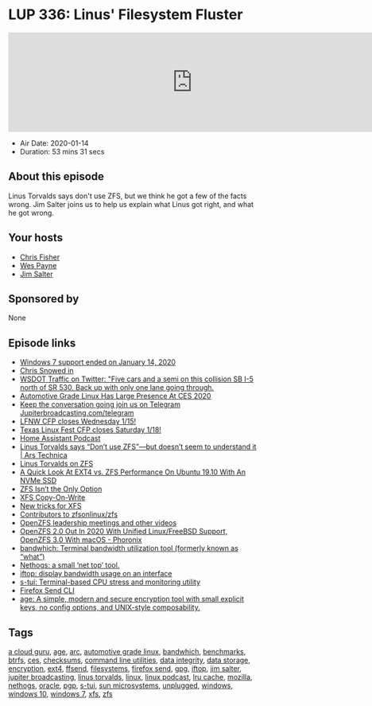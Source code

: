 # LUP 336: Linus' Filesystem Fluster

<iframe src="https://player.fireside.fm/v2/RUkczH-V+1VIPL_1s?theme=dark" width="740" height="200" frameborder="0" scrolling="no"></iframe>

* Air Date: 2020-01-14
* Duration: 53 mins 31 secs

## About this episode

Linus Torvalds says don't use ZFS, but we think he got a few of the facts wrong. Jim Salter joins us to help us explain what Linus got right, and what he got wrong.

## Your hosts
* [Chris Fisher](https://linuxunplugged.com/hosts/chrislas)
* [Wes Payne](https://linuxunplugged.com/hosts/wes)
* [Jim Salter](https://linuxunplugged.com/guests/jimsalter)

## Sponsored by

None



## Episode links

  * [Windows 7 support ended on January 14, 2020](https://support.microsoft.com/en-us/help/4057281/windows-7-support-ended-on-january-14-2020 "Windows 7 support ended on January 14, 2020")
  * [Chris Snowed in](https://youtu.be/RuwTb1v6iPQ "Chris Snowed in")
  * [WSDOT Traffic on Twitter: "Five cars and a semi on this collision SB I-5 north of SR 530. Back up with only one lane going through.](https://twitter.com/wsdot_traffic/status/1217154254248349696 "WSDOT Traffic on Twitter: ")
  * [Automotive Grade Linux Has Large Presence At CES 2020](https://www.phoronix.com/scan.php?page=news_item&px=AGL-Linux-CES-2020 "Automotive Grade Linux Has Large Presence At CES 2020")
  * [Keep the conversation going join us on Telegram Jupiterbroadcasting.com/telegram](https://jupiterbroadcasting.com/telegram "Keep the conversation going join us on Telegram Jupiterbroadcasting.com/telegram")
  * [LFNW CFP closes Wednesday 1/15!](https://lfnw.org/conferences/2020/program/proposals/new "LFNW CFP closes Wednesday 1/15!")
  * [Texas Linux Fest CFP closes Saturday 1/18!](https://www.papercall.io/txlf2020 "Texas Linux Fest CFP closes Saturday 1/18!")
  * [Home Assistant Podcast](https://hasspodcast.io/ "Home Assistant Podcast")
  * [Linus Torvalds says “Don’t use ZFS”—but doesn’t seem to understand it | Ars Technica](https://arstechnica.com/gadgets/2020/01/linus-torvalds-zfs-statements-arent-right-heres-the-straight-dope/ "Linus Torvalds says “Don’t use ZFS”—but doesn’t seem to understand it | Ars Technica")
  * [Linus Torvalds on ZFS](https://www.realworldtech.com/forum/?threadid=189711&curpostid=189841 "Linus Torvalds on ZFS")
  * [A Quick Look At EXT4 vs. ZFS Performance On Ubuntu 19.10 With An NVMe SSD](https://www.phoronix.com/scan.php?page=article&item=ubuntu1910-ext4-zfs&num=1 "A Quick Look At EXT4 vs. ZFS Performance On Ubuntu 19.10 With An NVMe SSD")
  * [ZFS Isn’t the Only Option](https://selfhosted.show/5 "ZFS Isn’t the Only Option")
  * [XFS Copy-On-Write](https://www.phoronix.com/scan.php?page=news_item&px=XFS-2019-Copy-On-Write-Better "XFS Copy-On-Write")
  * [New tricks for XFS](https://lwn.net/Articles/747633/ "New tricks for XFS")
  * [Contributors to zfsonlinux/zfs](https://github.com/zfsonlinux/zfs/graphs/contributors "Contributors to zfsonlinux/zfs")
  * [OpenZFS leadership meetings and other videos](https://www.youtube.com/channel/UC0IK6Y4Go2KtRueHDiQcxow/videos "OpenZFS leadership meetings and other videos")
  * [OpenZFS 2.0 Out In 2020 With Unified Linux/FreeBSD Support, OpenZFS 3.0 With macOS - Phoronix](https://www.phoronix.com/scan.php?page=news_item&px=OpenZFS-2.0-3.0-Planning "OpenZFS 2.0 Out In 2020 With Unified Linux/FreeBSD Support, OpenZFS 3.0 With macOS - Phoronix")
  * [bandwhich: Terminal bandwidth utilization tool (formerly known as “what”)](https://github.com/imsnif/bandwhich "bandwhich: Terminal bandwidth utilization tool \(formerly known as “what”\)")
  * [Nethogs: a small ‘net top’ tool.](https://github.com/raboof/nethogs "Nethogs: a small ‘net top’ tool.")
  * [iftop: display bandwidth usage on an interface](http://www.ex-parrot.com/pdw/iftop/ "iftop: display bandwidth usage on an interface")
  * [s-tui: Terminal-based CPU stress and monitoring utility](https://github.com/amanusk/s-tui "s-tui: Terminal-based CPU stress and monitoring utility")
  * [Firefox Send CLI](https://gitlab.com/timvisee/ffsend "Firefox Send CLI")
  * [age: A simple, modern and secure encryption tool with small explicit keys, no config options, and UNIX-style composability.](https://github.com/FiloSottile/age "age: A simple, modern and secure encryption tool with small explicit keys, no config options, and UNIX-style composability.")



## Tags

[a cloud guru](https://linuxunplugged.com/tags/a%20cloud%20guru), [age](https://linuxunplugged.com/tags/age), [arc](https://linuxunplugged.com/tags/arc), [automotive grade linux](https://linuxunplugged.com/tags/automotive%20grade%20linux), [bandwhich](https://linuxunplugged.com/tags/bandwhich), [benchmarks](https://linuxunplugged.com/tags/benchmarks), [btrfs](https://linuxunplugged.com/tags/btrfs), [ces](https://linuxunplugged.com/tags/ces), [checksums](https://linuxunplugged.com/tags/checksums), [command line utilities](https://linuxunplugged.com/tags/command%20line%20utilities), [data integrity](https://linuxunplugged.com/tags/data%20integrity), [data storage](https://linuxunplugged.com/tags/data%20storage), [encryption](https://linuxunplugged.com/tags/encryption), [ext4](https://linuxunplugged.com/tags/ext4), [ffsend](https://linuxunplugged.com/tags/ffsend), [filesystems](https://linuxunplugged.com/tags/filesystems), [firefox send](https://linuxunplugged.com/tags/firefox%20send), [gpg](https://linuxunplugged.com/tags/gpg), [iftop](https://linuxunplugged.com/tags/iftop), [jim salter](https://linuxunplugged.com/tags/jim%20salter), [jupiter broadcasting](https://linuxunplugged.com/tags/jupiter%20broadcasting), [linus torvalds](https://linuxunplugged.com/tags/linus%20torvalds), [linux](https://linuxunplugged.com/tags/linux), [linux podcast](https://linuxunplugged.com/tags/linux%20podcast), [lru cache](https://linuxunplugged.com/tags/lru%20cache), [mozilla](https://linuxunplugged.com/tags/mozilla), [nethogs](https://linuxunplugged.com/tags/nethogs), [oracle](https://linuxunplugged.com/tags/oracle), [pgp](https://linuxunplugged.com/tags/pgp), [s-tui](https://linuxunplugged.com/tags/s-tui), [sun microsystems](https://linuxunplugged.com/tags/sun%20microsystems), [unplugged](https://linuxunplugged.com/tags/unplugged), [windows](https://linuxunplugged.com/tags/windows), [windows 10](https://linuxunplugged.com/tags/windows%2010), [windows 7](https://linuxunplugged.com/tags/windows%207), [xfs](https://linuxunplugged.com/tags/xfs), [zfs](https://linuxunplugged.com/tags/zfs)